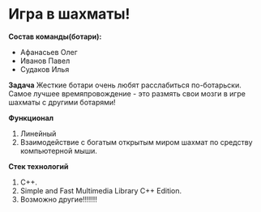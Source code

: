 # Игра в шахматы!
**Состав команды(ботари):**
- Афанасьев Олег
- Иванов Павел
- Судаков Илья

**Задача**
Жесткие ботари очень любят расслабиться по-ботарьски. Самое лучшее времяпровождение - это размять свои мозги в игре шахматы с другими ботарями! 

**Функционал**
1) Линейный
2) Взаимодействие с богатым открытым миром шахмат по средству компьютерной мыши.

**Стек технологий**
1) C++.
2) Simple and Fast Multimedia Library C++ Edition.
3) Возможно другие!!!!!!!
